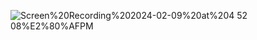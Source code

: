 ![Screen%20Recording%202024-02-09%20at%204 52 08%E2%80%AFPM](https://github.com/Forgi1/HW2-Fs/assets/112920565/6139e2c6-6355-48e3-9d71-a9d0431ebd16)
